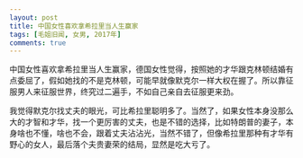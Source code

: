 ```yaml
---
layout: post
title: 中国女性喜欢拿希拉里当人生赢家
tags: [毛姐旧闻, 女男, 2017年]
comments: true
---
```


中国女性喜欢拿希拉里当人生赢家，德国女性觉得，按照她的才华跟克林顿结婚有点委屈了，假如她找的不是克林顿，可能早就像默克尔一样大权在握了。所以靠征服男人来征服世界，终究过二遍手，不如自己亲自去征服更来劲。

我觉得默克尔找丈夫的眼光，可比希拉里聪明多了。当然了，如果女性本身没那么大的才智和才华，找一个更厉害的丈夫，也是不错的选择，比如特朗普的妻子，本身啥也不懂，啥也不会，跟着丈夫沾沾光，当然不错了，但像希拉里那种有才华有野心的女人，最后落个夫贵妻荣的结局，显然是吃大亏了。
